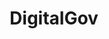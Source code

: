 ---
# This topic lives at
# https://digital.gov/topics/digitalgov

# Topic Title
title: "DigitalGov"

# description — keep it short and clear
summary: ""

# Weight
weight: 1

# For more information on managing topics,
# see https://github.com/GSA/digitalgov.gov/wiki/topics
---